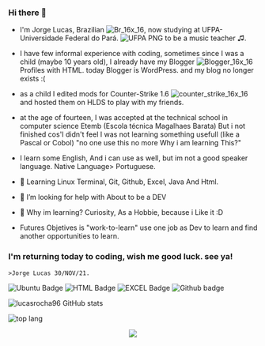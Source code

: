 ### Hi there 👋
- I'm Jorge Lucas, Brazilian ![Br_16x_16](https://user-images.githubusercontent.com/93394405/144139106-99f1d81c-248f-40ac-be2d-ffa223a19f1f.png), now studying at UFPA-Universidade Federal do Pará. ![UFPA PNG](https://user-images.githubusercontent.com/93394405/144149775-1f5a65f1-1d7c-46fb-a182-f88c8ac6faeb.png) to be a music teacher ♫. 

- I have few informal experience with coding, sometimes since I was a child (maybe 10 years old), I already have my Blogger ![Blogger_16x_16](https://user-images.githubusercontent.com/93394405/144141322-effc38af-220a-4dc9-b4a4-c1a2eca0e040.png) Profiles with HTML. today Blogger is WordPress. and my blog no longer exists :(

- as a child I edited mods for Counter-Strike 1.6 ![counter_strike_16x_16](https://user-images.githubusercontent.com/93394405/144141779-e4905115-2b31-4cbe-be43-1e1b95968c07.png)
 and hosted them on HLDS to play with my friends. 

- at the age of fourteen, I was accepted at the technical school in computer science Etemb (Escola técnica Magalhaes Barata) But i not finished cos'I didn't feel I was  not learning something usefull (like a Pascal or Cobol) "no one use this no more Why i am learning This?" 

- I learn some English, And i can use as well, but im not a good speaker language. Native Language> Portuguese.

- 🔭 Learning Linux Terminal, Git, Github, Excel, Java And Html. 
- 🤔 I’m looking for help with About to be a DEV
- 👋 Why im learning? Curiosity, As a Hobbie, because i Like it :D
- Futures Objetives is "work-to-learn" use one job as Dev to learn and find another opportunities to learn.


### I'm returning today to coding, wish me good luck. see ya!
    >Jorge Lucas 30/NOV/21.
 

![Ubuntu Badge](https://img.shields.io/badge/Ubuntu-E95420?style=for-the-badge&logo=ubuntu&logoColor=white)
![HTML Badge](https://img.shields.io/badge/HTML-239120?style=for-the-badge&logo=html5&logoColor=white)
![EXCEL Badge](https://img.shields.io/badge/Microsoft_Excel-217346?style=for-the-badge&logo=microsoft-excel&logoColor=white)
![Github badge](https://img.shields.io/badge/GitHub-100000?style=for-the-badge&logo=github&logoColor=white)



![lucasrocha96 GitHub stats](https://github-readme-stats.vercel.app/api?username=lucasrocha96&theme=nord&show_icons=true)

![top lang](https://github-readme-stats.vercel.app/api/top-langs/?username=lucasrocha96&theme=nord)

<p align="center"> 
   <img alingn="center" src="https://profile-counter.glitch.me/lucasrocha96/count.svg" />
 </p>








 
